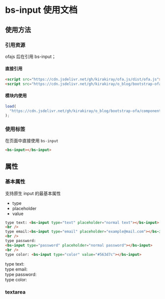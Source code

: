 # bs-input 使用文档

## 使用方法

### 引用资源

ofajs 后在引用 bs-input；

#### 直接引用

```html
<script src="https://cdn.jsdelivr.net/gh/kirakiray/ofa.js/dist/ofa.js"></script>
<script src="https://cdn.jsdelivr.net/gh/kirakiray/o_blog/bootstrap-ofa/components/bs-input/bs-input.js"></script>
```

#### 模块内使用

```javascript
load(
  "https://cdn.jsdelivr.net/gh/kirakiray/o_blog/bootstrap-ofa/components/bs-input -p"
);
```

### 使用标签

在页面中直接使用 `bs-input`

```html
<bs-input></bs-input>
```

<bs-input></bs-input>

## 属性

### 基本属性

支持原生 input 的最基本属性

- type
- placeholder
- value

```html
type text: <bs-input type="text" placeholder="normal text"></bs-input>
<br />
type email:<bs-input type="email" placeholder="example@mail.com"></bs-input>
<br />
type password:
<bs-input type="password" placeholder="normal password"></bs-input>
<br />
type color: <bs-input type="color" value="#563d7c"></bs-input>
```

type text: <bs-input type="text" placeholder="normal text"></bs-input>
<br>
type email:<bs-input type="email" placeholder="example@mail.com"></bs-input>
<br>
type password: <bs-input type="password" placeholder="normal password"></bs-input>
<br>
type color: <bs-input type="color" value="#563d7c"></bs-input>

### textarea

<bs-input type="textarea" row="4" placeholder="placeholder input text" style="width:500px;"></bs-input>

